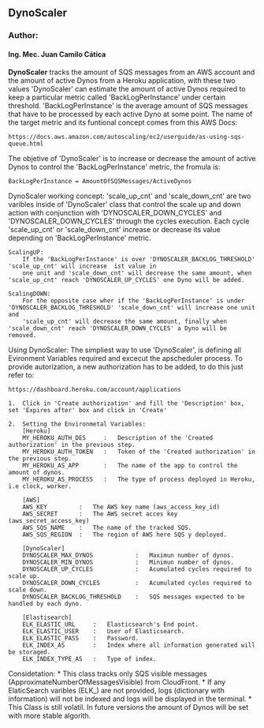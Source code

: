 ## DynoScaler

### Author:
#### Ing. Mec. Juan Camilo Cática

<b>DynoScaler</b> tracks the amount of SQS messages from an AWS account and the amount of active Dynos from a Heroku application,
with these two values 'DynoScaler' can estimate the amount of active Dynos required to keep a particular metric called 
'BackLogPerInstance' under certain threshold. 'BackLogPerInstance' is the average amount of SQS messages that have to be 
processed by each active Dyno at some point. The name of the target metric and its funtional concept comes from this AWS Docs:
    
    https://docs.aws.amazon.com/autoscaling/ec2/userguide/as-using-sqs-queue.html

The objetive of 'DynoScaler' is to increase or decrease the amount of active Dynos to control the 'BackLogPerInstance' metric,
the fromula is:

    BackLogPerInstance = AmountOfSQSMessages/ActiveDynos

DynoScaler working concept:
'scale_up_cnt' and 'scale_down_cnt' are two varibles inside of 'DynoScaler' class that control the scale up and down action with conjunction
with 'DYNOSCALER_DOWN_CYCLES' and 'DYNOSCALER_DOWN_CYCLES' through the cycles execution. Each cycle 'scale_up_cnt' or 'scale_down_cnt'
increase or decrease its value depending on 'BackLogPerInstance' metric.

    ScalingUP:
        If the 'BackLogPerInstance' is over 'DYNOSCALER_BACKLOG_THRESHOLD' 'scale_up_cnt' will increase  ist value in 
        one unit and 'scale_down_cnt' will decrease the same amount, when 'scale_up_cnt' reach 'DYNOSCALER_UP_CYCLES' one Dyno will be added. 

    ScalingDOWN:   
        For the opposite case wher if the 'BackLogPerInstance' is under 'DYNOSCALER_BACKLOG_THRESHOLD' 'scale_down_cnt' will increase one unit and 
        'scale_up_cnt' will decrease the same amount, finally when 'scale_down_cnt' reach 'DYNOSCALER_DOWN_CYCLES' a Dyno will be removed.

Using DynoScaler:
The simpliest way to use 'DynoScaler', is defining all Evironment Variables required and excecut the apscheduler process.
To provide autorization, a new authorization has to be added, to do this just refer to:

    https://dashboard.heroku.com/account/applications

    1.  Click in 'Create authorization' and fill the 'Description' box, set 'Expires after' box and click in 'Create'

    2.  Setting the Environmetal Variables:
        [Heroku]
        MY_HEROKU_AUTH_DES     :   Description of the 'Created authorization' in the previous step. 
        MY_HEROKU_AUTH_TOKEN   :   Token of the 'Created authorization' in the previous step. 
        MY_HEROKU_AS_APP       :   The name of the app to control the amount of dynos.
        MY_HEROKU_AS_PROCESS   :   The type of process deployed in Heroku, i.e clock, worker. 

        [AWS]
        AWS_KEY         :   The AWS key name (aws_access_key_id)
        AWS_SECRET      :   The AWS secret acces key (aws_secret_access_key)
        AWS_SQS_NAME    :   The name of the tracked SQS.
        AWS_SQS_REGION  :   The region of AWS here SQS y deployed.
        
        [DynoScaler]
        DYNOSCALER_MAX_DYNOS            :   Maximun number of dynos.
        DYNOSCALER_MIN_DYNOS            :   Minimun number of dynos.
        DYNOSCALER_UP_CYCLES            :   Acumulated cycles required to scale up.
        DYNOSCALER_DOWN_CYCLES          :   Acumulated cycles required to scale down.
        DYNOSCALER_BACKLOG_THRESHOLD    :   SQS messages expected to be handled by each dyno.

        [Elastisearch]
        ELK_ELASTIC_URL     :   Elasticsearch's End point.
        ELK_ELASTIC_USER    :   User of Elasticsearch.
        ELK_ELASTIC_PASS    :   Password.
        ELK_INDEX_AS        :   Index where all information generated will be storaged.
        ELK_INDEX_TYPE_AS   :   Type of index.

Considetation:
    *   This class tracks only SQS visible messages (ApproximateNumberOfMessagesVisible) from CloudFront.
    *   If any ElaticSearch varibles (ELK_<Varible>) are not provided, logs (dictionary with information) will not be indexed
        and logs will be displayed in the terminal.
    *   This Class is still volatil. In future versions the amount of Dynos will be set with more stable algorith.
